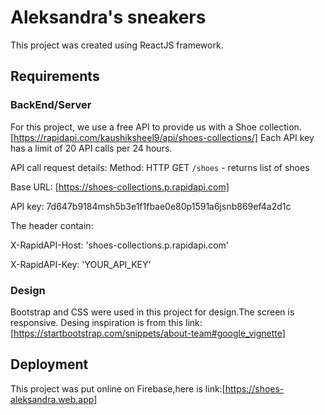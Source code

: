 # Aleksandra's sneakers 

This project was created using ReactJS framework.

## Requirements

### BackEnd/Server
For this project, we use a free API to provide us with a Shoe collection.[https://rapidapi.com/kaushiksheel9/api/shoes-collections/]
Each API key has a limit of 20 API calls per 24 hours.

API call request details:
Method: HTTP GET `/shoes` - returns list of shoes

Base URL: [https://shoes-collections.p.rapidapi.com]

API key: 7d647b9184msh5b3e1f1fbae0e80p1591a6jsnb869ef4a2d1c

The header contain:

  X-RapidAPI-Host: 'shoes-collections.p.rapidapi.com'
  
  X-RapidAPI-Key: 'YOUR_API_KEY'
  

### Design
Bootstrap and CSS were used in this project for design.The screen is responsive.
Desing inspiration is from this link: [https://startbootstrap.com/snippets/about-team#google_vignette]


## Deployment
  This project was put online on Firebase,here is link:[https://shoes-aleksandra.web.app]
